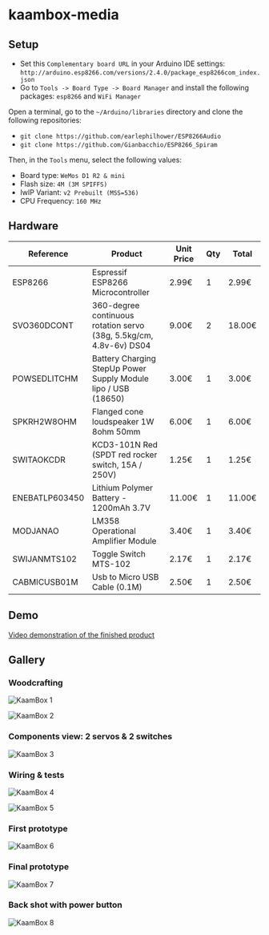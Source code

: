 # kaambox-media

## Setup

* Set this `Complementary board URL` in your Arduino IDE settings: `http://arduino.esp8266.com/versions/2.4.0/package_esp8266com_index.json`
* Go to `Tools -> Board Type -> Board Manager` and install the following packages: `esp8266` and `WiFi Manager`

Open a terminal, go to the `~/Arduino/libraries` directory and clone the following repositories:

* `git clone https://github.com/earlephilhower/ESP8266Audio`
* `git clone https://github.com/Gianbacchio/ESP8266_Spiram`

Then, in the `Tools` menu, select the following values:

* Board type: `WeMos D1 R2 & mini`
* Flash size: `4M (3M SPIFFS)`
* IwIP Variant: `v2 Prebuilt (MSS=536)`
* CPU Frequency: `160 MHz`


## Hardware

| Reference | Product | Unit Price | Qty | Total |
| --------- | ------- | ---------- | --- | ----- |
| ESP8266 | Espressif ESP8266 Microcontroller | 2.99€ | 1 | 2.99€ |
| SVO360DCONT | 360-degree continuous rotation servo (38g, 5.5kg/cm, 4.8v-6v) DS04 | 9.00€ | 2 | 18.00€ |
| POWSEDLITCHM | Battery Charging StepUp Power Supply Module lipo / USB (18650) | 3.00€ | 1 | 3.00€ |
| SPKRH2W8OHM | Flanged cone loudspeaker 1W 8ohm 50mm | 6.00€ | 1 | 6.00€ |
| SWITAOKCDR | KCD3-101N Red (SPDT red rocker switch, 15A / 250V) | 1.25€ | 1 | 1.25€ |
| ENEBATLP603450 | Lithium Polymer Battery - 1200mAh 3.7V | 11.00€ | 1 | 11.00€ |
| MODJANAO | LM358 Operational Amplifier Module | 3.40€ | 1 | 3.40€ |
| SWIJANMTS102 | Toggle Switch MTS-102 | 2.17€ | 1 | 2.17€ |
| CABMICUSB01M | Usb to Micro USB Cable (0.1M) | 2.50€ | 1 | 2.50€ |


## Demo

[Video demonstration of the finished product](https://raw.githubusercontent.com/KaamBox/kaambox-media/master/demo.mp4)


## Gallery

### Woodcrafting

![KaamBox 1](https://raw.githubusercontent.com/KaamBox/kaambox-media/master/images/box_1.jpg)

![KaamBox 2](https://raw.githubusercontent.com/KaamBox/kaambox-media/master/images/box_2.jpg)

### Components view: 2 servos & 2 switches

![KaamBox 3](https://raw.githubusercontent.com/KaamBox/kaambox-media/master/images/box_3.jpg)

### Wiring & tests

![KaamBox 4](https://raw.githubusercontent.com/KaamBox/kaambox-media/master/images/box_4.jpg)

![KaamBox 5](https://raw.githubusercontent.com/KaamBox/kaambox-media/master/images/box_5.jpg)

### First prototype

![KaamBox 6](https://raw.githubusercontent.com/KaamBox/kaambox-media/master/images/box_6.jpg)

### Final prototype
![KaamBox 7](https://raw.githubusercontent.com/KaamBox/kaambox-media/master/images/box_7.jpg)

### Back shot with power button

![KaamBox 8](https://raw.githubusercontent.com/KaamBox/kaambox-media/master/images/box_8.jpg)